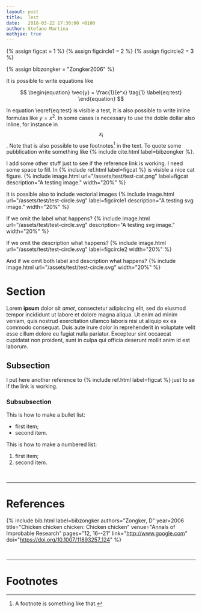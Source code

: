 ```yaml
---
layout: post
title:  Test
date:   2018-03-22 17:30:00 +0100
author: Stefano Martina
mathjax: true
---
```

{% assign figcat = 1 %}
{% assign figcircle1 = 2 %}
{% assign figcircle2 = 3 %}

{% assign bibzongker = "Zongker2006" %}

It is possible to write equations like

$$
\begin{equation}
	\vec{y} = \frac{1}{e^x} \tag{1}
	\label{eq:test}
\end{equation}
$$

In equation \eqref{eq:test} is visible a test, it is also possible to
write inline formulas like $y=x^2$. In some cases is necessary to use the doble dollar also inline, for instance in $$x_i$$. Note that is also possible to use
footnotes[^fn1] in the text. To quote some pubblication write
something like {% include cite.html label=bibzongker %}.

I add some other stuff just to see if the reference link is working.
I need some space to fill. In {% include ref.html label=figcat %} is visible a nice cat figure.
{% include image.html url="/assets/test/test-cat.png" label=figcat description="A testing image." width="20%" %}

It is possible also to include vectorial images
{% include image.html url="/assets/test/test-circle.svg" label=figcircle1 description="A testing svg image." width="20%" %}

If we omit the label what happens?
{% include image.html url="/assets/test/test-circle.svg" description="A testing svg image." width="20%" %}

If we omit the description what happens?
{% include image.html url="/assets/test/test-circle.svg" label=figcircle2 width="20%" %}

And if we omit both label and description what happens?
{% include image.html url="/assets/test/test-circle.svg" width="20%" %}

# Section
Lorem **ipsum** dolor sit *amet*, consectetur adipiscing elit, sed do eiusmod tempor incididunt ut labore et dolore magna aliqua. Ut enim ad minim veniam, quis nostrud exercitation ullamco laboris nisi ut aliquip ex ea commodo consequat. Duis aute irure dolor in reprehenderit in voluptate velit esse cillum dolore eu fugiat nulla pariatur. Excepteur sint occaecat cupidatat non proident, sunt in culpa qui officia deserunt mollit anim id est laborum.

## Subsection
I put here another reference to {% include ref.html label=figcat %} just to se if the link is working.

### Subsubsection
This is how to make a bullet list:
* first item;
* second item.

This is how to make a numbered list:
1. first item;
2. second item.

<br>

---

# References

{% include bib.html label=bibzongker authors="Zongker, D" year=2006 title="Chicken chicken chicken: Chicken chicken" venue="Annals of Improbable Research" pages="12, 16--21" link="http://www.google.com" doi="https://doi.org/10.1007/11893257_124" %}

<br>

---

# Footnotes

[^fn1]: A footnote is something like that.

